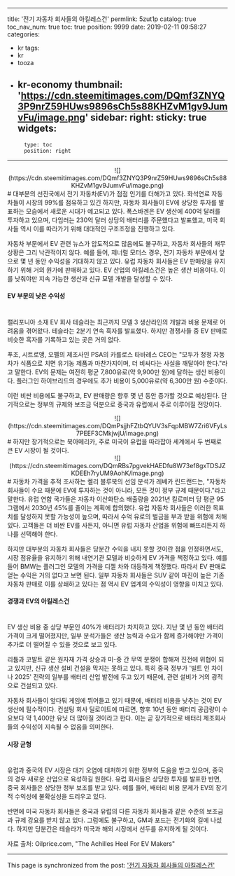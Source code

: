 
---
title: '전기 자동차 회사들의 아킬레스건'
permlink: 5zut1p
catalog: true
toc_nav_num: true
toc: true
position: 9999
date: 2019-02-11 09:58:27
categories:
- kr
tags:
- kr
- tooza
- kr-economy
thumbnail: 'https://cdn.steemitimages.com/DQmf3ZNYQ3P9nrZ59HUws9896sCh5s88KHZvM1gv9JumvFu/image.png'
sidebar:
    right:
        sticky: true
widgets:
    -
        type: toc
        position: right
---


<center>
![](https://cdn.steemitimages.com/DQmf3ZNYQ3P9nrZ59HUws9896sCh5s88KHZvM1gv9JumvFu/image.png)
</center>
#
대부분의 선진국에서 전기 자동차(EV)가 점점 인기를 더해가고 있다. 화석연료 자동차들이 시장의 99%를 점유하고 있긴 하지만, 자동차 회사들이 EV에 상당한 투자를 발표하는 모습에서 새로운 시대가 예고되고 있다. 폭스바겐은 EV 생산에 400억 달러를 투자하고 있으며, 다임러는 230억 달러 상당의 배터리를 주문했다고 발표했고, 미국 회사들 역시 이를 따라가기 위해 대대적인 구조조정을 진행하고 있다.

​자동차 부문에서 EV 관련 뉴스가 압도적으로 많음에도 불구하고, 자동차 회사들의 재무 상황은 그리 낙관적이지 않다. 예를 들어, 제너럴 모터스 경우, 전기 자동차 부문에서 앞으로 몇 년 동안 수익성을 기대하지 않고 있다. 유럽 자동차 회사들은 EV 판매량을 유지하기 위해 거의 원가에 판매하고 있다. EV 산업의 아킬레스건은 높은 생산 비용이다. 이를 낮춰야만 지속 가능한 생산과 신규 모델 개발을 달성할 수 있다.

#### EV 부문의 낮은 수익성
#
캘리포니아 소재 EV 회사 테슬라는 최근까지 모델 3 생산라인의 개발과 비용 문제로 어려움을 겪어왔다. 테슬라는 2분기 연속 흑자를 발표했다. 하지만 경쟁사들 중 EV 판매로 비슷한 흑자를 기록하고 있는 곳은 거의 없다.

​푸조, 시트로앵, 오펠의 제조사인 PSA의 카를로스 타바레스 CEO는 "모두가 청정 자동차가 식품으로 치면 유기농 제품과 마찬가지이며, 더 비싸다는 사실을 깨달아야 한다."라고 말한다. EV의 문제는 여전히 평균 7,800유로(약 9,900만 원)에 달하는 생산 비용이다. 플러그인 하이브리드의 경우에도 추가 비용이 5,000유로(약 6,300만 원) 수준이다.

​이런 비싼 비용에도 불구하고, EV 판매량은 향후 몇 년 동안 증가할 것으로 예상된다. 단기적으로는 정부의 규제와 보조금 덕분으로 중국과 유럽에서 주로 이루어질 전망이다.

<center>
![](https://cdn.steemitimages.com/DQmPsjjhFZtbQYUV3sFqpMBW7Zri6VFyLs7PEEF3CMkjwjU/image.png)
</center>
#
하지만 장기적으로는 북아메리카, 주로 미국이 유럽을 따라잡아 세계에서 두 번째로 큰 EV 시장이 될 것이다.

<center>
![](https://cdn.steemitimages.com/DQmRBs7pgvekHAEDfu8W73ef8gxTDSJZKDEEh7ryUM9AohK/image.png)
</center>
#
자동차 가격을 추적 조사하는 켈리 블루북의 선임 분석가 레베카 린드랜드는, "자동차 회사들이 수요 때문에 EV에 투자하는 것이 아니라, 모든 것이 정부 규제 때문이다."라고 말한다. 유럽 연합 국가들은 자동차 이산화탄소 배출량을 2021년 킬로미터 당 평균 95그램에서 2030년 45%를 줄이는 계획에 합의했다. 유럽 자동차 회사들은 이러한 목표치를 달성하지 못할 가능성이 높으며, 따라서 수억 유로의 벌금을 부과 받을 위험에 처해 있다. 고객들은 더 비싼 EV를 사든지, 아니면 유럽 자동차 산업을 위험에 빠뜨리든지 하나를 선택해야 한다.

​하지만 대부분의 자동차 회사들은 당분간 수익을 내지 못할 것이란 점을 인정하면서도, 시장 점유율을 유지하기 위해 내연기관 모델과 비슷하게 EV 가격을 책정하고 있다. 예를 들어 BMW는 플러그인 모델의 가격을 디젤 차와 대등하게 책정했다. 따라서 EV 판매로 얻는 수익은 거의 없다고 보면 된다. 일부 자동차 회사들은 SUV 같이 마진이 높은 기존 자동차 판매로 이를 상쇄하고 있다는 점 역시 EV 업계의 수익성이 영향을 미치고 있다.

#### 경쟁과 EV의 아킬레스건
#
​EV 생산 비용 중 상당 부문인 40%가 배터리가 차지하고 있다. 지난 몇 년 동안 배터리 가격이 크게 떨어졌지만, 일부 분석가들은 생산 능력과 수요가 함께 증가해야만 가격이 추가로 더 떨어질 수 있을 것으로 보고 있다.

​리튬과 코발트 같은 원자재 가격 상승과 미-중 간 무역 분쟁이 합해져 진전에 위협이 되고 있지만, 신규 생산 설비 건설을 막지는 못하고 있다. 특히 중국 정부가 '빌트 인 차이나 2025' 전략의 일부를 배터리 산업 발전에 두고 있기 때문에, 관련 설비가 거의 광적으로 건설되고 있다.

​자동차 회사들이 앞다퉈 게임에 뛰어들고 있기 때문에, 배터리 비용을 낮추는 것이 EV 생산에 필수적이다. 컨설팅 회사 딜로이트에 따르면, 향후 10년 동안 배터리 공급량이 수요보다 약 1,400만 유닛 더 많아질 것이라고 한다. 이는 곧 장기적으로 배터리 제조회사들의 수익성이 지속될 수 없음을 의미한다.

#### 시장 균형
#
​유럽과 중국의 EV 시장은 대기 오염에 대처하기 위한 정부의 도움을 받고 있으며, 중국의 경우 새로운 산업으로 육성하길 원한다. 유럽 회사들은 상당한 투자를 발표한 반면, 중국 회사들은 상당한 정부 보조를 받고 있다. 예를 들어, 배터리 비용 문제가 EV의 장기적 수익성에 불확실성을 드리우고 있다.

​반면에 미국 자동차 회사들은 중국과 유럽의 다른 자동차 회사들과 같은 수준의 보조금과 규제 강요를 받지 않고 있다. 그럼에도 불구하고, GM과 포드는 전기화의 길에 나섰다. 하지만 당분간은 테슬라가 미국과 해외 시장에서 선두를 유지하게 될 것이다.

​자료 출처: Oilprice.com, "The Achilles Heel For EV Makers"

- - -

This page is synchronized from the post: ['전기 자동차 회사들의 아킬레스건'](https://steemit.com/@pius.pius/5zut1p)
